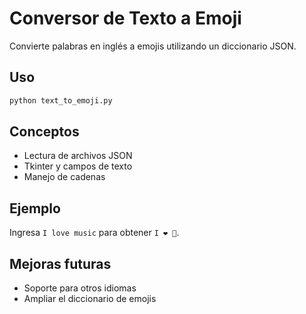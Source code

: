 # Conversor de Texto a Emoji

Convierte palabras en inglés a emojis utilizando un diccionario JSON.

## Uso
```bash
python text_to_emoji.py
```

## Conceptos
- Lectura de archivos JSON
- Tkinter y campos de texto
- Manejo de cadenas

## Ejemplo
Ingresa `I love music` para obtener `I ❤️ 🎵`.

## Mejoras futuras
- Soporte para otros idiomas
- Ampliar el diccionario de emojis
